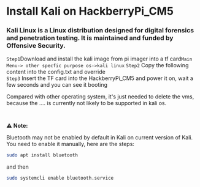 # Install Kali on HackberryPi_CM5

### Kali Linux is a Linux distribution designed for digital forensics and penetration testing. It is maintained and funded by Offensive Security.

```Step1```Download and install the kali image from pi imager into a tf card```Main Menu-> other specfic purpose os->kali linux```
```Step2``` Copy the following content into the config.txt and override  
```Step3``` Insert the TF card into the HackberryPi_CM5 and power it on, wait a few seconds and you can see it booting  

Compared with other operating system, it's just needed to delete the vms, because the .... is currently not likely to be supported in kali os.


```sh



```

⚠️ **Note:**  

Bluetooth may not be enabled by default in Kali on current version of Kali. You need to enable it manually, here are the steps:

```sh
sudo apt install bluetooth
```
and then
```sh
sudo systemcli enable bluetooth.service
```
